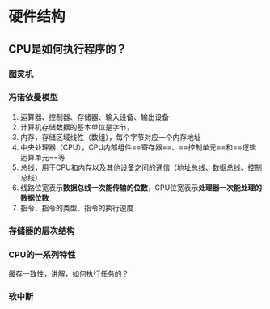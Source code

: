 # 硬件结构

## CPU是如何执行程序的？
### 图灵机
### 冯诺依曼模型
1. 运算器、控制器、存储器、输入设备、输出设备
2. 计算机存储数据的基本单位是字节，
3. 内存，存储区域线性（数组），每个字节对应一个内存地址
4. 中央处理器（CPU），CPU内部组件==寄存器==、==控制单元==和==逻辑运算单元==等
5. 总线，用于CPU和内存以及其他设备之间的通信（地址总线、数据总线、控制总线）
6. 线路位宽表示**数据总线一次能传输的位数**，CPU位宽表示**处理器一次能处理的数据位数**
7. 指令、指令的类型、指令的执行速度

### 存储器的层次结构

### CPU的一系列特性
缓存一致性，讲解，如何执行任务的？

### 软中断